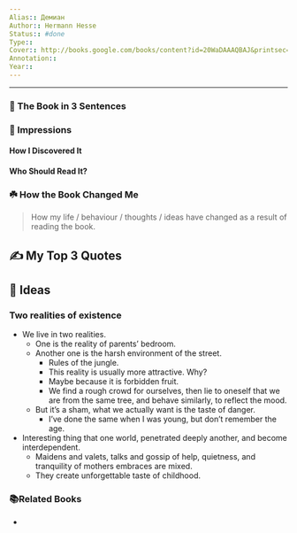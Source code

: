 ```yaml
---
Alias:: Демиан
Author:: Hermann Hesse
Status:: #done 
Type:: 
Cover:: http://books.google.com/books/content?id=20WaDAAAQBAJ&printsec=frontcover&img=1&zoom=1&edge=curl&source=gbs_api
Annotation:: 
Year::
---
```


---

### 🚀 The Book in 3 Sentences

### 🎨 Impressions

#### How I Discovered It

#### Who Should Read It?

### ☘️ How the Book Changed Me

> How my life / behaviour / thoughts / ideas have changed as a result of reading the book.

## ✍️ My Top 3 Quotes

## 📒 Ideas
### Two realities of existence
- We live in two realities.
	- One is the reality of parents’ bedroom.
	- Another one is the harsh environment of the street.
		- Rules of the jungle.
		- This reality is usually more attractive. Why?
		- Maybe because it is forbidden fruit.
		- We find a rough crowd for ourselves, then lie to oneself that we are from the same tree, and behave similarly, to reflect the mood.
	- But it’s a sham, what we actually want is the taste of danger.
		- I’ve done the same when I was young, but don’t remember the age.
- Interesting thing that one world, penetrated deeply another, and become interdependent.
	- Maidens and valets, talks and gossip of help, quietness, and tranquility of mothers embraces are mixed. 
	- They create unforgettable taste of childhood.

### 📚Related Books
-